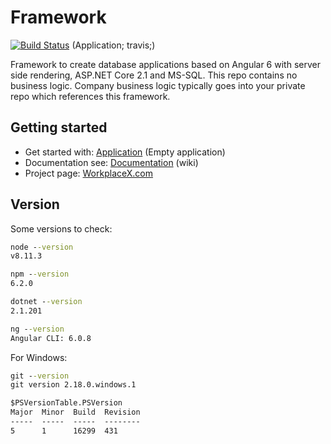 # Framework

[![Build Status](https://travis-ci.org/WorkplaceX/Application.svg?branch=master)](https://travis-ci.org/WorkplaceX/Application)
(Application; travis;)

Framework to create database applications based on Angular 6 with server side rendering, ASP.NET Core 2.1 and MS-SQL. This repo contains no business logic. Company business logic typically goes into your private repo which references this framework.

## Getting started

* Get started with: [Application](https://github.com/WorkplaceX/Application) (Empty application)
* Documentation see: [Documentation](https://github.com/WorkplaceX/Framework/wiki) (wiki)
* Project page: [WorkplaceX.com](http://workplacex.com)

## Version

Some versions to check:
```cmd
node --version
v8.11.3

npm --version
6.2.0

dotnet --version
2.1.201

ng --version
Angular CLI: 6.0.8
```

For Windows:
```cmd
git --version
git version 2.18.0.windows.1

$PSVersionTable.PSVersion
Major  Minor  Build  Revision
-----  -----  -----  --------
5      1      16299  431
```
